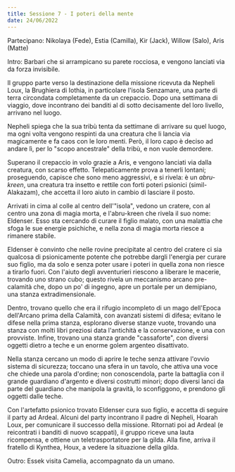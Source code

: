 ```yaml
---
title: Sessione 7 - I poteri della mente
date: 24/06/2022
---
```

Partecipano: Nikolaya (Fede), Estia (Camilla), Kir (Jack), Willow (Salo), Aris (Matte)

Intro: Barbari che si arrampicano su parete rocciosa, e vengono lanciati via da forza invisibile.

Il gruppo parte verso la destinazione della missione ricevuta da Nepheli Loux, la Brughiera di Iothia, in particolare l'isola Senzamare, una parte di terra circondata completamente da un crepaccio. Dopo una settimana di viaggio, dove incontrano dei banditi al di sotto decisamente del loro livello, arrivano nel luogo.

Nepheli spiega che la sua tribù tenta da settimane di arrivare su quel luogo, ma ogni volta vengono respinti da una creatura che li lancia via magicamente e fa caos con le loro menti. Però, il loro capo è deciso ad andare lì, per lo "scopo ancestrale" della tribù, e non vuole demordere.

Superano il crepaccio in volo grazie a Aris, e vengono lanciati via dalla creatura, con scarso effetto. Telepaticamente prova a tenerli lontani; proseguendo, capisce che sono meno aggressivi, e si rivela: è un *abru-kreen*, una creatura tra insetto e rettile con forti poteri psionici (simil-Alakazam), che accetta il loro aiuto in cambio di lasciare il posto. 

Arrivati in cima al colle al centro dell'"isola", vedono un cratere, con al centro una zona di magia morta, e l'abru-kreen che rivela il suo nome: Eldenser. Esso sta cercando di curare il figlio malato, con una malattia che sfoga le sue energie psichiche, e nella zona di magia morta riesce a rimanere stabile.

Eldenser è convinto che nelle rovine precipitate al centro del cratere ci sia qualcosa di psionicamente potente che potrebbe dargli l'energia per curare suo figlio, ma da solo e senza poter usare i poteri in quella zona non riesce a tirarlo fuori. Con l'aiuto degli avventurieri riescono a liberare le macerie, trovando uno strano cubo; questo rivela un meccanismo arcano pre-calamità che, dopo un po' di ingegno, apre un portale per un demipiano, una stanza extradimensionale.

Dentro, trovano quello che era il rifugio incompleto di un mago dell'Epoca dell'Arcano prima della Calamità, con avanzati sistemi di difesa; evitano le difese nella prima stanza, esplorano diverse stanze vuote, trovando una stanza con molti libri preziosi data l'antichità e la conservazione, e una con provviste. Infine, trovano una stanza grande "cassaforte", con diversi oggetti dietro a teche e un enorme golem argenteo disattivato.

Nella stanza cercano un modo di aprire le teche senza attivare l'ovvio sistema di sicurezza; toccano una sfera in un tavolo, che attiva una voce che chiede una parola d'ordine; non conoscendola, parte la battaglia con il grande guardiano d'argento e diversi costrutti minori; dopo diversi lanci da parte del guardiano che manipola la gravità, lo sconfiggono, e prendono gli oggetti dalle teche.

Con l'artefatto psionico trovato Eldenser cura suo figlio, e accetta di seguire il party ad Ardeal. Alcuni del party incontrano il padre di Nepheli, Hoarah Loux, per comunicare il successo della missione. Ritornati poi ad Ardeal (e reicontrati i banditi di nuovo scappati), il gruppo riceve una lauta ricompensa, e ottiene un teletrasportatore per la gilda. Alla fine, arriva il fratello di Kynthea, Houx, a vedere la situazione della gilda.

Outro: Essek visita Camelia, accompagnato da un umano.